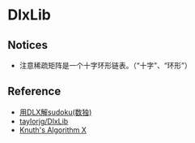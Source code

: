 # DlxLib

## Notices

- 注意稀疏矩阵是一个十字环形链表。（“十字”、“环形”）

## Reference

- [用DLX解sudoku(数独)](http://blog.gssxgss.me/use-dlx-to-solve-sudoku-1/)
- [taylorjg/DlxLib](https://github.com/taylorjg/DlxLib)
- [Knuth's Algorithm X](https://en.wikipedia.org/wiki/Knuth%27s_Algorithm_X)